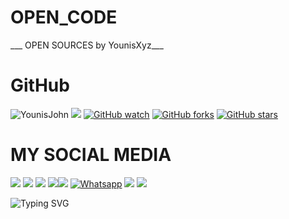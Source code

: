 # OPEN_CODE
___ OPEN SOURCES by YounisXyz___</br>
# GitHub 
![YounisJohn](https://komarev.com/ghpvc/?username=YounisJohn&color=blue)
<a href="https://github.com/YounisXyz"><img src="https://img.shields.io/github/followers/YounisXyz?label=followers&style=social"/></a>
[![GitHub watch](https://img.shields.io/github/watchers/YounisXyz/OPEN_CODE.svg?style=social&label=Watch)](https://GitHub.com/YounisXyz/OPEN_CODE/watchers/)
[![GitHub forks](https://img.shields.io/github/forks/YounisXyz/OPEN_CODE.svg?style=social&label=Fork)](https://GitHub.com/YounisXyz/OPEN_CODE/network/)
[![GitHub stars](https://img.shields.io/github/stars/YounisXyz/OPEN_CODE.svg?style=social&label=Star)](https://GitHub.com/YounisXyz/OPEN_CODE/stargazers/)
# MY SOCIAL MEDIA 
[![](https://img.shields.io/badge/Github-black?logo=Github&logoColor=black&labelColor=white)](https://github.com/YounisXyz) [![](https://img.shields.io/badge/Twitter-blue?logo=Twitter&logoColor=White&labelColor=white)](https://mobile.twitter.com/YounisXyz)
[![](https://img.shields.io/badge/Facebook-blue?logo=Facebook&logoColor=blue&labelColor=white)](https://www.facebook.com/xyzhackers)
[![](https://img.shields.io/badge/Messenger-red?logo=Messenger&logoColor=red&labelColor=black)](https://m.me/xyzhackers)[![](https://img.shields.io/badge/Instagram-red?logo=Instagram&logoColor=red&labelColor=white)](https://www.instagram.com/younisxyz) 
[![Whatsapp](https://img.shields.io/badge/Whatsapp-Younis.Xyz-deepgreen?style=flat-square&logo=whatsapp)](https://wa.me/+6282129391159)
[![](https://img.shields.io/badge/YouTube-black?logo=YouTube&logoColor=black&labelColor=white)](https://www.youtube.com/@YounisXyz)
[![](https://img.shields.io/badge/YouTube-red?logo=YouTube&logoColor=red&labelColor=white)](https://youtube.com/@MRTRICKERXYZ)

![Typing SVG](https://readme-typing-svg.herokuapp.com?lines=Dont+Forget+To+Follow+Me+On+GitHub!+)
